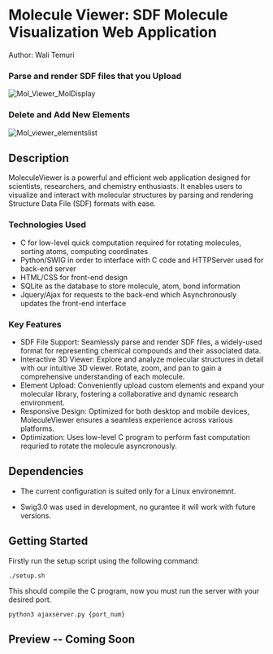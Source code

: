 # Molecule Viewer: SDF Molecule Visualization Web Application

Author: Wali Temuri

### Parse and render SDF files that you Upload
![Mol_Viewer_MolDisplay](https://user-images.githubusercontent.com/108627530/233802899-8e6d3313-bb67-47f8-96d3-3694974fde69.gif)

### Delete and Add New Elements
![Mol_viewer_elementslist](https://user-images.githubusercontent.com/108627530/233802837-a011c34b-1ef6-4d76-805b-aacf44ec283b.gif)


## Description

MoleculeViewer is a powerful and efficient web application designed for scientists, researchers, and chemistry enthusiasts. It enables users to visualize and interact with molecular structures by parsing and rendering Structure Data File (SDF) formats with ease.

### Technologies Used

- C for low-level quick computation required for rotating molecules, sorting atoms, computing coordinates
- Python/SWIG in order to interface with C code and HTTPServer used for back-end server
- HTML/CSS for front-end design
- SQLite as the database to store molecule, atom, bond information
- Jquery/Ajax for requests to the back-end which Asynchronously updates the front-end interface

### Key Features

- SDF File Support: Seamlessly parse and render SDF files, a widely-used format for representing chemical compounds and their associated data.
- Interactive 3D Viewer: Explore and analyze molecular structures in detail with our intuitive 3D viewer. Rotate, zoom, and pan to gain a comprehensive understanding of each molecule.
- Element Upload: Conveniently upload custom elements and expand your molecular library, fostering a collaborative and dynamic research environment.
- Responsive Design: Optimized for both desktop and mobile devices, MoleculeViewer ensures a seamless experience across various platforms.
- Optimization: Uses low-level C program to perform fast computation requried to rotate the molecule asyncronously.

## Dependencies

- The current configuration is suited only for a Linux environemnt.

- Swig3.0 was used in development, no gurantee it will work with future versions.

## Getting Started

Firstly run the setup script using the following command:

```
./setup.sh
```

This should compile the C program, now you must run the server with your desired port.
```
python3 ajaxserver.py {port_num}
```

## Preview -- Coming Soon

